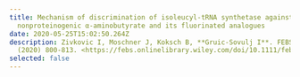 ```yaml
---
title: Mechanism of discrimination of isoleucyl-tRNA synthetase against
  nonproteinogenic α-aminobutyrate and its fluorinated analogues
date: 2020-05-25T15:02:50.264Z
description: Zivkovic I, Moschner J, Koksch B, **Gruic-Sovulj I**. FEBS J. 287
  (2020) 800-813. <https://febs.onlinelibrary.wiley.com/doi/10.1111/febs.15053>
selected: false
---
```

